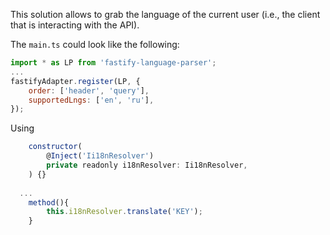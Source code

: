 This solution allows to grab the language of the current user (i.e., the client that is interacting with the API).

The  `main.ts` could look like the following:
```javascript
import * as LP from 'fastify-language-parser';
...
fastifyAdapter.register(LP, {
    order: ['header', 'query'],
    supportedLngs: ['en', 'ru'],
});
```
Using 
```javascript
    constructor(
        @Inject('Ii18nResolver')
        private readonly i18nResolver: Ii18nResolver,
    ) {}
  
  ...
    method(){
        this.i18nResolver.translate('KEY');
    }
```
